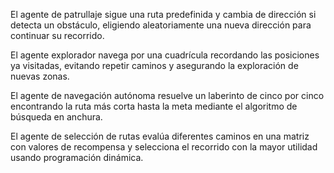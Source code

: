 

El agente de patrullaje sigue una ruta predefinida y cambia de dirección si detecta un obstáculo, 
eligiendo aleatoriamente una nueva dirección para continuar su recorrido.

El agente explorador navega por una cuadrícula recordando las posiciones ya visitadas, 
evitando repetir caminos y asegurando la exploración de nuevas zonas.

El agente de navegación autónoma resuelve un laberinto de cinco por cinco
encontrando la ruta más corta hasta la meta mediante el algoritmo de búsqueda en anchura.

El agente de selección de rutas evalúa diferentes caminos en una matriz con valores de recompensa
y selecciona el recorrido con la mayor utilidad usando programación dinámica.

